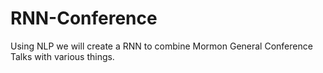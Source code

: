 # RNN-Conference
Using NLP we will create a RNN to combine Mormon General Conference Talks with various things.
